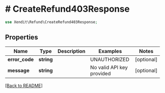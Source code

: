 # # CreateRefund403Response


```php
use Xendit\Refund\CreateRefund403Response;
```
## Properties

| Name | Type | Description | Examples | Notes |
| ------------ | ------------- | ------------- | ------------- | -------------|
| **error_code** | **string** |  | UNAUTHORIZED |  [optional] |
| **message** | **string** |  | No valid API key provided |  [optional] |


[[Back to README]](../../README.md)
